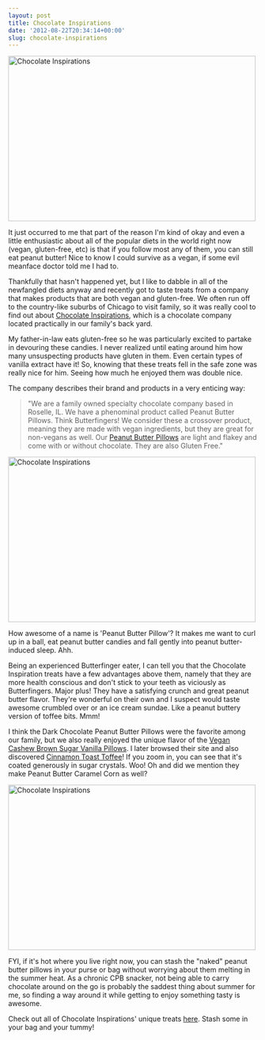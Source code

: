 ```yaml
---
layout: post
title: Chocolate Inspirations
date: '2012-08-22T20:34:14+00:00'
slug: chocolate-inspirations
---
```

<a href="http://www.flickr.com/photos/kstar810/7701250928/" title="Chocolate Inspirations by kstar810, on Flickr"><img src="http://farm9.staticflickr.com/8157/7701250928_18e6f90ee8.jpg" width="500" height="333" alt="Chocolate Inspirations"></a>

It just occurred to me that part of the reason I'm kind of okay and even a little enthusiastic about all of the popular diets in the world right now (vegan, gluten-free, etc) is that if you follow most any of them, you can still eat peanut butter! Nice to know I could survive as a vegan, if some evil meanface doctor told me I had to.

Thankfully that hasn't happened yet, but I like to dabble in all of the newfangled diets anyway and recently got to taste treats from a company that makes products that are both vegan and gluten-free. We often run off to the country-like suburbs of Chicago to visit family, so it was really cool to find out about <a href="http://www.chocolateinspirations.com/">Chocolate Inspirations</a>, which is a chocolate company located practically in our family's back yard.

My father-in-law eats gluten-free so he was particularly excited to partake in devouring these candies. I never realized until eating around him how many unsuspecting products have gluten in them. Even certain types of vanilla extract have it! So, knowing that these treats fell in the safe zone was really nice for him. Seeing how much he enjoyed them was double nice.

The company describes their brand and products in a very enticing way:



<blockquote>"We are a family owned specialty chocolate company based in Roselle, IL. We have a phenominal product called Peanut Butter Pillows. Think Butterfingers! We consider these a crossover product, meaning they are made with vegan ingredients, but they are great for non-vegans as well. Our <a href="http://www.chocolateinspirations.com/index.php/vegan-confections/peanut-butter-pillows-confections.html">Peanut Butter Pillows</a> are light and flakey and come with or without chocolate. They are also Gluten Free." </blockquote>



<a href="http://www.flickr.com/photos/kstar810/7701247672/" title="Chocolate Inspirations by kstar810, on Flickr"><img src="http://farm9.staticflickr.com/8162/7701247672_ea1e79f705.jpg" width="500" height="333" alt="Chocolate Inspirations"></a>

How awesome of a name is 'Peanut Butter Pillow'? It makes me want to curl up in a ball, eat peanut butter candies and fall gently into peanut butter-induced sleep. Ahh.

Being an experienced Butterfinger eater, I can tell you that the Chocolate Inspiration treats have a few advantages above them, namely that they are more health conscious and don't stick to your teeth as viciously as Butterfingers. Major plus! They have a satisfying crunch and great peanut butter flavor. They're wonderful on their own and I suspect would taste awesome crumbled over or an ice cream sundae. Like a peanut buttery version of toffee bits. Mmm!

I think the Dark Chocolate Peanut Butter Pillows were the favorite among our family, but we also really enjoyed the unique flavor of the <a href="http://www.chocolateinspirations.com/index.php/vegan-confections/vegan-cashew-brown-sugar-vanilla-pillows.html">Vegan Cashew Brown Sugar Vanilla Pillows</a>. I later browsed their site and also discovered <a href="http://www.chocolateinspirations.com/index.php/gourmet-chocolate-confections/toffees-brittles-barks/cinnamon-toast-toffee-milk-chocolate-bulk.html">Cinnamon Toast Toffee</a>! If you zoom in, you can see that it's coated generously in sugar crystals. Woo! Oh and did we mention they make Peanut Butter Caramel Corn as well?

<a href="http://www.flickr.com/photos/kstar810/7701249416/" title="Chocolate Inspirations by kstar810, on Flickr"><img src="http://farm9.staticflickr.com/8027/7701249416_f0e6c095ee.jpg" width="500" height="333" alt="Chocolate Inspirations"></a>

FYI, if it's hot where you live right now, you can stash the "naked" peanut butter pillows in your purse or bag without worrying about them melting in the summer heat. As a chronic CPB snacker, not being able to carry chocolate around on the go is probably the saddest thing about summer for me, so finding a way around it while getting to enjoy something tasty is awesome.

Check out all of Chocolate Inspirations' unique treats <a href="http://www.chocolateinspirations.com/index.php/">here</a>. Stash some in your bag and your tummy!
